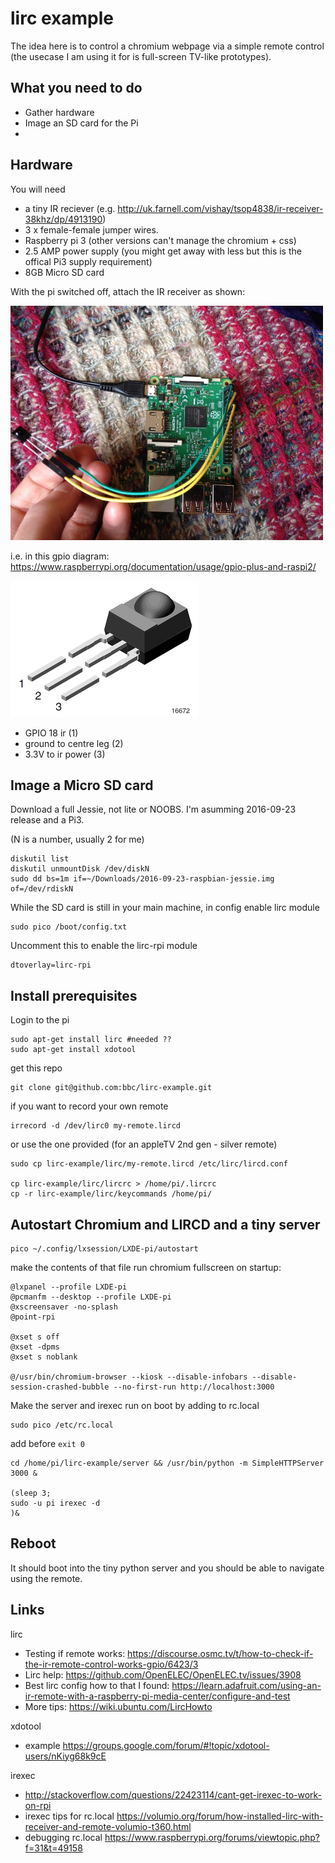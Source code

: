 # lirc example

The idea here is to control a chromium webpage via a simple remote control (the usecase I am using it for is full-screen TV-like prototypes). 

## What you need to do

* Gather hardware
* Image an SD card for the Pi
* 

## Hardware

You will need 

* a tiny IR reciever (e.g. 
http://uk.farnell.com/vishay/tsop4838/ir-receiver-38khz/dp/4913190) 
* 3 x female-female jumper wires.
* Raspberry pi 3 (other versions can't manage the chromium + css)
* 2.5 AMP power supply (you might get away with less but this is the offical Pi3 supply requirement)
* 8GB Micro SD card

With the pi switched off, attach the IR receiver as shown:

<img src="ir_pi3.jpg" width="500"/>

i.e. in this gpio diagram: https://www.raspberrypi.org/documentation/usage/gpio-plus-and-raspi2/

<img src="ir_receiver.png" />

* GPIO 18 ir (1)
* ground to centre leg (2)
* 3.3V to ir power (3)

## Image a Micro SD card

Download a full Jessie, not lite or NOOBS. I'm asumming 2016-09-23 release and a Pi3.

(N is a number, usually 2 for me)

    diskutil list
    diskutil unmountDisk /dev/diskN
    sudo dd bs=1m if=~/Downloads/2016-09-23-raspbian-jessie.img of=/dev/rdiskN

While the SD card is still in your main machine, in config enable lirc module

    sudo pico /boot/config.txt

Uncomment this to enable the lirc-rpi module

    dtoverlay=lirc-rpi


## Install prerequisites

Login to the pi

    sudo apt-get install lirc #needed ??
    sudo apt-get install xdotool

get this repo

    git clone git@github.com:bbc/lirc-example.git

if you want to record your own remote

    irrecord -d /dev/lirc0 my-remote.lircd

or use the one provided (for an appleTV 2nd gen - silver remote)

    sudo cp lirc-example/lirc/my-remote.lircd /etc/lirc/lircd.conf

    cp lirc-example/lirc/lircrc > /home/pi/.lircrc
    cp -r lirc-example/lirc/keycommands /home/pi/

## Autostart Chromium and LIRCD and a tiny server

    pico ~/.config/lxsession/LXDE-pi/autostart

make the contents of that file run chromium fullscreen on startup:

    @lxpanel --profile LXDE-pi
    @pcmanfm --desktop --profile LXDE-pi
    @xscreensaver -no-splash
    @point-rpi

    @xset s off
    @xset -dpms
    @xset s noblank

    @/usr/bin/chromium-browser --kiosk --disable-infobars --disable-session-crashed-bubble --no-first-run http://localhost:3000

Make the server and irexec run on boot by adding to rc.local

    sudo pico /etc/rc.local

add before ```exit 0```

    cd /home/pi/lirc-example/server && /usr/bin/python -m SimpleHTTPServer 3000 &

    (sleep 3;
    sudo -u pi irexec -d
    )&

## Reboot

It should boot into the tiny python server and you should be able to navigate using the remote.

## Links

lirc

* Testing if remote works: https://discourse.osmc.tv/t/how-to-check-if-the-ir-remote-control-works-gpio/6423/3
* Lirc help:  https://github.com/OpenELEC/OpenELEC.tv/issues/3908
* Best lirc config how to that I found: https://learn.adafruit.com/using-an-ir-remote-with-a-raspberry-pi-media-center/configure-and-test
* More tips: https://wiki.ubuntu.com/LircHowto

xdotool 

* example https://groups.google.com/forum/#!topic/xdotool-users/nKiyg68k9cE

irexec

* http://stackoverflow.com/questions/22423114/cant-get-irexec-to-work-on-rpi
* irexec tips for rc.local https://volumio.org/forum/how-installed-lirc-with-receiver-and-remote-volumio-t360.html
* debugging rc.local https://www.raspberrypi.org/forums/viewtopic.php?f=31&t=49158
